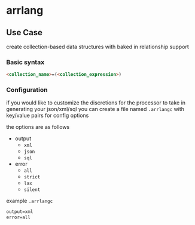 # arrlang

## Use Case

create collection-based data structures with baked in relationship support


### Basic syntax

```html
<collection_name>=(<collection_expression>)
```


### Configuration

if you would like to customize the discretions for the processor to take in generating your json/xml/sql you can create a file named `.arrlangc` with key/value pairs for config options

the options are as follows


- output
    - `xml`
    - `json`
    - `sql`
- error
    - `all`
    - `strict`
    - `lax`
    - `silent`


example `.arrlangc`

```txt
output=xml
error=all
```